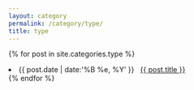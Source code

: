 ```yaml
---
layout: category
permalink: /category/type/
title: type
---
```

{% for post in site.categories.type %}
 <li><span>{{ post.date | date:'%B %e, %Y' }}</span> &nbsp; <a href="{{ post.url }}">{{ post.title }}</a></li>
{% endfor %}